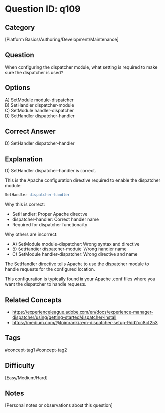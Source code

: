 # Question ID: q109

## Category
[Platform Basics/Authoring/Development/Maintenance]

## Question
When configuring the dispatcher module, what setting is required to make sure the dispatcher is used?

## Options
A) SetModule module-dispatcher  <br /> 
B) SetHandler dispatcher-module  <br /> 
C) SetModule handler-dispatcher  <br /> 
D) SetHandler dispatcher-handler <br /> 

## Correct Answer
D) SetHandler dispatcher-handler <br /> 

## Explanation
D) SetHandler dispatcher-handler is correct.

This is the Apache configuration directive required to enable the dispatcher module:

```apache
SetHandler dispatcher-handler
```

Why this is correct:
- SetHandler: Proper Apache directive
- dispatcher-handler: Correct handler name
- Required for dispatcher functionality

Why others are incorrect:
- A) SetModule module-dispatcher: Wrong syntax and directive
- B) SetHandler dispatcher-module: Wrong handler name
- C) SetModule handler-dispatcher: Wrong directive and name

The SetHandler directive tells Apache to use the dispatcher module to handle requests for the configured location.

This configuration is typically found in your Apache .conf files where you want the dispatcher to handle requests.

## Related Concepts
- https://experienceleague.adobe.com/en/docs/experience-manager-dispatcher/using/getting-started/dispatcher-install 
- https://medium.com/@toimrank/aem-dispatcher-setup-9dd2cc8cf253 

## Tags
#concept-tag1 #concept-tag2

## Difficulty
[Easy/Medium/Hard]

## Notes
[Personal notes or observations about this question]